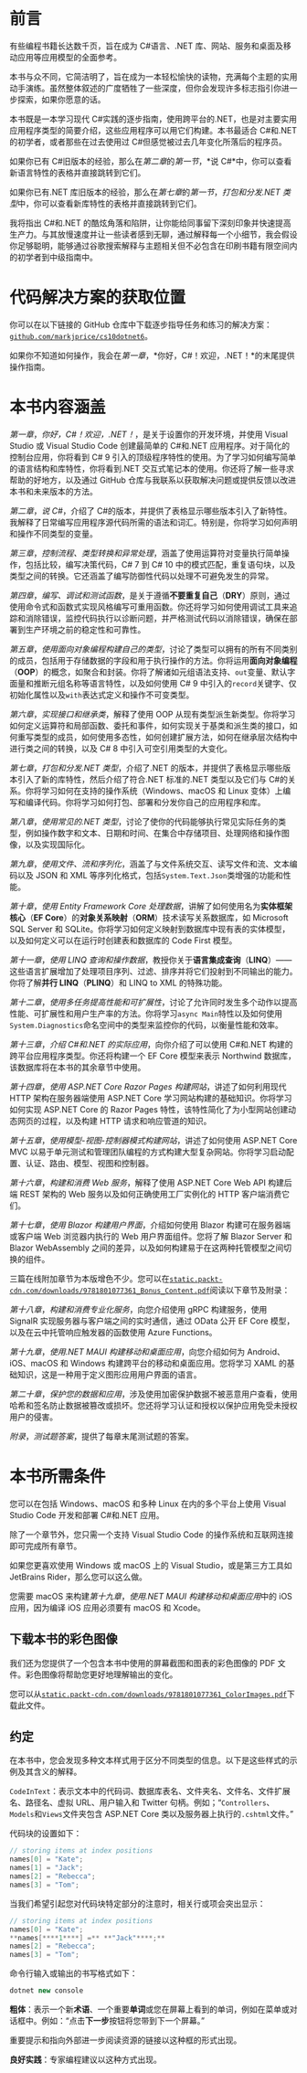 # 前言

有些编程书籍长达数千页，旨在成为 C#语言、.NET 库、网站、服务和桌面及移动应用等应用模型的全面参考。

本书与众不同，它简洁明了，旨在成为一本轻松愉快的读物，充满每个主题的实用动手演练。虽然整体叙述的广度牺牲了一些深度，但你会发现许多标志指引你进一步探索，如果你愿意的话。

本书既是一本学习现代 C#实践的逐步指南，使用跨平台的.NET，也是对主要实用应用程序类型的简要介绍，这些应用程序可以用它们构建。本书最适合 C#和.NET 的初学者，或者那些在过去使用过 C#但感觉被过去几年变化所落后的程序员。

如果你已有 C#旧版本的经验，那么在*第二章*的*第一节*，*说 C#*中，你可以查看新语言特性的表格并直接跳转到它们。

如果你已有.NET 库旧版本的经验，那么在*第七章*的*第一节*，*打包和分发.NET 类型*中，你可以查看新库特性的表格并直接跳转到它们。

我将指出 C#和.NET 的酷炫角落和陷阱，让你能给同事留下深刻印象并快速提高生产力。与其放慢速度并让一些读者感到无聊，通过解释每一个小细节，我会假设你足够聪明，能够通过谷歌搜索解释与主题相关但不必包含在印刷书籍有限空间内的初学者到中级指南中。

# 代码解决方案的获取位置

你可以在以下链接的 GitHub 仓库中下载逐步指导任务和练习的解决方案：[`github.com/markjprice/cs10dotnet6`](https://github.com/markjprice/cs10dotnet6)。

如果你不知道如何操作，我会在*第一章*，*你好，C#！欢迎，.NET！*的末尾提供操作指南。

# 本书内容涵盖

*第一章*，*你好，C#！欢迎，.NET！*，是关于设置你的开发环境，并使用 Visual Studio 或 Visual Studio Code 创建最简单的 C#和.NET 应用程序。对于简化的控制台应用，你将看到 C# 9 引入的顶级程序特性的使用。为了学习如何编写简单的语言结构和库特性，你将看到.NET 交互式笔记本的使用。你还将了解一些寻求帮助的好地方，以及通过 GitHub 仓库与我联系以获取解决问题或提供反馈以改进本书和未来版本的方法。

*第二章*，*说 C#*，介绍了 C#的版本，并提供了表格显示哪些版本引入了新特性。我解释了日常编写应用程序源代码所需的语法和词汇。特别是，你将学习如何声明和操作不同类型的变量。

*第三章*，*控制流程、类型转换和异常处理*，涵盖了使用运算符对变量执行简单操作，包括比较，编写决策代码，C# 7 到 C# 10 中的模式匹配，重复语句块，以及类型之间的转换。它还涵盖了编写防御性代码以处理不可避免发生的异常。

*第四章*，*编写、调试和测试函数*，是关于遵循**不要重复自己**（**DRY**）原则，通过使用命令式和函数式实现风格编写可重用函数。你还将学习如何使用调试工具来追踪和消除错误，监控代码执行以诊断问题，并严格测试代码以消除错误，确保在部署到生产环境之前的稳定性和可靠性。

*第五章*，*使用面向对象编程构建自己的类型*，讨论了类型可以拥有的所有不同类别的成员，包括用于存储数据的字段和用于执行操作的方法。你将运用**面向对象编程**（**OOP**）的概念，如聚合和封装。你将了解诸如元组语法支持、`out`变量、默认字面量和推断元组名称等语言特性，以及如何使用 C# 9 中引入的`record`关键字、仅初始化属性以及`with`表达式定义和操作不可变类型。

*第六章*，*实现接口和继承类*，解释了使用 OOP 从现有类型派生新类型。你将学习如何定义运算符和局部函数、委托和事件，如何实现关于基类和派生类的接口，如何重写类型的成员，如何使用多态性，如何创建扩展方法，如何在继承层次结构中进行类之间的转换，以及 C# 8 中引入可空引用类型的大变化。

*第七章*，*打包和分发.NET 类型*，介绍了.NET 的版本，并提供了表格显示哪些版本引入了新的库特性，然后介绍了符合.NET 标准的.NET 类型以及它们与 C#的关系。你将学习如何在支持的操作系统（Windows、macOS 和 Linux 变体）上编写和编译代码。你将学习如何打包、部署和分发你自己的应用程序和库。

*第八章*，*使用常见的.NET 类型*，讨论了使你的代码能够执行常见实际任务的类型，例如操作数字和文本、日期和时间、在集合中存储项目、处理网络和操作图像，以及实现国际化。

*第九章*，*使用文件、流和序列化*，涵盖了与文件系统交互、读写文件和流、文本编码以及 JSON 和 XML 等序列化格式，包括`System.Text.Json`类增强的功能和性能。

*第十章*，*使用 Entity Framework Core 处理数据*，讲解了如何使用名为**实体框架核心**（**EF Core**）的**对象关系映射**（**ORM**）技术读写关系数据库，如 Microsoft SQL Server 和 SQLite。你将学习如何定义映射到数据库中现有表的实体模型，以及如何定义可以在运行时创建表和数据库的 Code First 模型。

*第十一章*，*使用 LINQ 查询和操作数据*，教授你关于**语言集成查询**（**LINQ**）——这些语言扩展增加了处理项目序列、过滤、排序并将它们投射到不同输出的能力。你将了解**并行 LINQ**（**PLINQ**）和 LINQ to XML 的特殊功能。

*第十二章*，*使用多任务提高性能和可扩展性*，讨论了允许同时发生多个动作以提高性能、可扩展性和用户生产率的方法。你将学习`async Main`特性以及如何使用`System.Diagnostics`命名空间中的类型来监控你的代码，以衡量性能和效率。

*第十三章*，*介绍 C#和.NET 的实际应用*，向你介绍了可以使用 C#和.NET 构建的跨平台应用程序类型。你还将构建一个 EF Core 模型来表示 Northwind 数据库，该数据库将在本书的其余章节中使用。

*第十四章*，*使用 ASP.NET Core Razor Pages 构建网站*，讲述了如何利用现代 HTTP 架构在服务器端使用 ASP.NET Core 学习网站构建的基础知识。你将学习如何实现 ASP.NET Core 的 Razor Pages 特性，该特性简化了为小型网站创建动态网页的过程，以及构建 HTTP 请求和响应管道的知识。

*第十五章*，*使用模型-视图-控制器模式构建网站*，讲述了如何使用 ASP.NET Core MVC 以易于单元测试和管理团队编程的方式构建大型复杂网站。你将学习启动配置、认证、路由、模型、视图和控制器。

*第十六章*，*构建和消费 Web 服务*，解释了使用 ASP.NET Core Web API 构建后端 REST 架构的 Web 服务以及如何正确使用工厂实例化的 HTTP 客户端消费它们。

*第十七章*，*使用 Blazor 构建用户界面*，介绍如何使用 Blazor 构建可在服务器端或客户端 Web 浏览器内执行的 Web 用户界面组件。您将了解 Blazor Server 和 Blazor WebAssembly 之间的差异，以及如何构建易于在这两种托管模型之间切换的组件。

三篇在线附加章节为本版增色不少。您可以在[`static.packt-cdn.com/downloads/9781801077361_Bonus_Content.pdf`](https://static.packt-cdn.com/downloads/9781801077361_Bonus_Content.pdf)阅读以下章节及附录：

*第十八章*，*构建和消费专业化服务*，向您介绍使用 gRPC 构建服务，使用 SignalR 实现服务器与客户端之间的实时通信，通过 OData 公开 EF Core 模型，以及在云中托管响应触发器的函数使用 Azure Functions。

*第十九章*，*使用.NET MAUI 构建移动和桌面应用*，向您介绍如何为 Android、iOS、macOS 和 Windows 构建跨平台的移动和桌面应用。您将学习 XAML 的基础知识，这是一种用于定义图形应用用户界面的语言。

*第二十章*，*保护您的数据和应用*，涉及使用加密保护数据不被恶意用户查看，使用哈希和签名防止数据被篡改或损坏。您还将学习认证和授权以保护应用免受未授权用户的侵害。

*附录*，*测试题答案*，提供了每章末尾测试题的答案。

# 本书所需条件

您可以在包括 Windows、macOS 和多种 Linux 在内的多个平台上使用 Visual Studio Code 开发和部署 C#和.NET 应用。

除了一个章节外，您只需一个支持 Visual Studio Code 的操作系统和互联网连接即可完成所有章节。

如果您更喜欢使用 Windows 或 macOS 上的 Visual Studio，或是第三方工具如 JetBrains Rider，那么您可以这么做。

您需要 macOS 来构建*第十九章*，*使用.NET MAUI 构建移动和桌面应用*中的 iOS 应用，因为编译 iOS 应用必须要有 macOS 和 Xcode。

## 下载本书的彩色图像

我们还为您提供了一个包含本书中使用的屏幕截图和图表的彩色图像的 PDF 文件。彩色图像将帮助您更好地理解输出的变化。

您可以从[`static.packt-cdn.com/downloads/9781801077361_ColorImages.pdf`](https://static.packt-cdn.com/downloads/9781801077361_ColorImages.pdf)下载此文件。

## 约定

在本书中，您会发现多种文本样式用于区分不同类型的信息。以下是这些样式的示例及其含义的解释。

`CodeInText`：表示文本中的代码词、数据库表名、文件夹名、文件名、文件扩展名、路径名、虚拟 URL、用户输入和 Twitter 句柄。例如；“`Controllers`、`Models`和`Views`文件夹包含 ASP.NET Core 类以及服务器上执行的`.cshtml`文件。”

代码块的设置如下：

```cs
// storing items at index positions 
names[0] = "Kate";
names[1] = "Jack"; 
names[2] = "Rebecca"; 
names[3] = "Tom"; 
```

当我们希望引起您对代码块特定部分的注意时，相关行或项会突出显示：

```cs
// storing items at index positions 
names[0] = "Kate";
**names[****1****] =** **"Jack"****;** 
names[2] = "Rebecca"; 
names[3] = "Tom"; 
```

命令行输入或输出的书写格式如下：

```cs
dotnet new console 
```

**粗体**：表示一个新**术语**、一个重要**单词**或您在屏幕上看到的单词，例如在菜单或对话框中。例如：“点击**下一步**按钮将您带到下一个屏幕。”

重要提示和指向外部进一步阅读资源的链接以这种框的形式出现。

**良好实践**：专家编程建议以这种方式出现。
